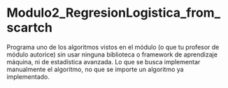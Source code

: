 # Modulo2_RegresionLogistica_from_scartch
Programa uno de los algoritmos vistos en el módulo (o que tu profesor de módulo autorice) sin usar ninguna biblioteca o framework de aprendizaje máquina, ni de estadística avanzada. Lo que se busca implementar manualmente el algoritmo, no que se importe un algoritmo ya implementado.
